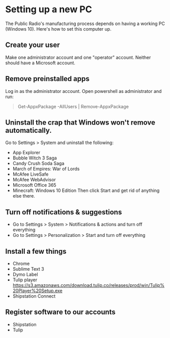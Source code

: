 # Setting up a new PC

The Public Radio's manufacturing process depends on having a working PC (Windows 10). Here's how to set this computer up.

## Create your user
Make one administrator account and one "operator" account. Neither should have a Microsoft account.

## Remove preinstalled apps
Log in as the administrator account. Open powershell as administrator and run:

  > Get-AppxPackage -AllUsers | Remove-AppxPackage
  
## Uninstall the crap that Windows won't remove automatically.
Go to Settings > System and uninstall the following:
* App Explorer
* Bubble Witch 3 Saga
* Candy Crush Soda Saga
* March of Empires: War of Lords
* McAfee LiveSafe
* McAfee WebAdvisor
* Microsoft Office 365
* Minecraft: Windows 10 Edition
Then click Start and get rid of anything else there.

## Turn off notifications & suggestions
* Go to Settings > System > Notifications & actions and turn off everything
* Go to Settings > Personalization > Start and turn off everything

## Install a few things
* Chrome
* Sublime Text 3
* Dymo Label
* Tulip player https://s3.amazonaws.com/download.tulip.co/releases/prod/win/Tulip%20Player%20Setup.exe
* Shipstation Connect

## Register software to our accounts
* Shipstation
* Tulip
